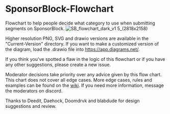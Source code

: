# SponsorBlock-Flowchart
Flowchart to help people decide what category to use when submitting segments on SponsorBlock.
![SB_flowchart_dark_v1 5_(2818x2158)](https://user-images.githubusercontent.com/32819560/130003073-146dc6a7-a4b8-45b8-bce4-11aa36633fa0.png)

Higher resolution PNG, SVG and drawio versions are available in the "Current-Version" directory. If you want to make a customized version of the diagram, load the .drawio file into https://app.diagrams.net/.

If you think you've spotted a flaw in the logic of this flowchart or if you have any other suggestions, please create a new issue.

Moderator decisions take priority over any advice given by this flow chart. This chart does not cover all edge cases. More edge cases, rules and examples can be found on the [wiki](https://wiki.sponsor.ajay.app/index.php/Main_Page). If you need more information, message the moderators on discord.

Thanks to Deedit, Daehock, Doomdrvk and blabdude for design suggestions and review.
